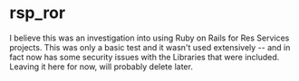 # rsp_ror

I believe this was an investigation into using Ruby on Rails for Res Services projects. This was only a basic test and it wasn't used extensively -- and in fact now has some security issues with the Libraries that were included. Leaving it here for now, will probably delete later.
